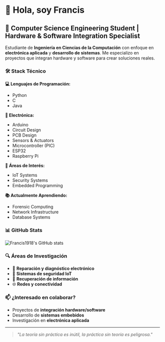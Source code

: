 # 👋 Hola, soy Francis

## 🎯 Computer Science Engineering Student | Hardware & Software Integration Specialist

Estudiante de **Ingeniería en Ciencias de la Computación** con enfoque en **electrónica aplicada** y **desarrollo de sistemas**. Me especializo en proyectos que integran hardware y software para crear soluciones reales.

### 🛠️ Stack Técnico

**💻 Lenguajes de Programación:**
- Python
- C
- Java

**🔧 Electrónica:**
- Arduino
- Circuit Design
- PCB Design
- Sensors & Actuators
- Microcontroller (PIC)
- ESP32
- Raspberry Pi

**🎯 Áreas de Interés:**
- IoT Systems
- Security Systems
- Embedded Programming

**📚 Actualmente Aprendiendo:**
- Forensic Computing
- Network Infrastructure
- Database Systems

<!--
### 🚀 Proyecto Destacado
**Sistema de Seguridad con Arduino** _(2022)_
- Puerta inteligente con autenticación **Bluetooth + RFID**
- Integración completa hardware/software
- Programación en C para microcontrolador
- _Documentación próximamente en este perfil_
-->

### 📊 GitHub Stats
![Francis1918's GitHub stats](https://github-readme-stats.vercel.app/api?username=Francis1918&show_icons=true&theme=dark)

### 🔍 Áreas de Investigación
- 📱 **Reparación y diagnóstico electrónico**
- 🔐 **Sistemas de seguridad IoT** 
- 💾 **Recuperación de información**
- 🌐 **Redes y conectividad**

### 📫 ¿Interesado en colaborar?
- Proyectos de **integración hardware/software**
- Desarrollo de **sistemas embebidos**
- Investigación en **electrónica aplicada**

---
> *"La teoría sin práctica es inútil, la práctica sin teoría es peligrosa."*
